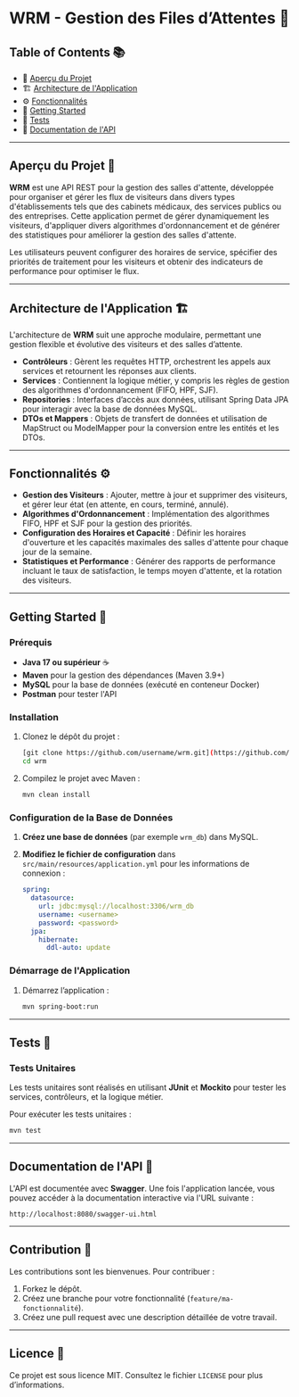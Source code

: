 
# WRM - Gestion des Files d’Attentes 🏥

## Table of Contents 📚
- 📄 [Aperçu du Projet](#aperçu-du-projet)
- 🏗️ [Architecture de l'Application](#architecture-de-lapplication)
- ⚙️ [Fonctionnalités](#fonctionnalités)
- 🚀 [Getting Started](#prise-en-main-getting-started)
- 🧪 [Tests](#tests)
- 📜 [Documentation de l'API](#documentation-de-lapi)

---

## Aperçu du Projet 📄
**WRM** est une API REST pour la gestion des salles d'attente, développée pour organiser et gérer les flux de visiteurs dans divers types d'établissements tels que des cabinets médicaux, des services publics ou des entreprises. Cette application permet de gérer dynamiquement les visiteurs, d'appliquer divers algorithmes d'ordonnancement et de générer des statistiques pour améliorer la gestion des salles d'attente.

Les utilisateurs peuvent configurer des horaires de service, spécifier des priorités de traitement pour les visiteurs et obtenir des indicateurs de performance pour optimiser le flux.

---

## Architecture de l'Application 🏗️
L'architecture de **WRM** suit une approche modulaire, permettant une gestion flexible et évolutive des visiteurs et des salles d’attente.

- **Contrôleurs** : Gèrent les requêtes HTTP, orchestrent les appels aux services et retournent les réponses aux clients.
- **Services** : Contiennent la logique métier, y compris les règles de gestion des algorithmes d'ordonnancement (FIFO, HPF, SJF).
- **Repositories** : Interfaces d’accès aux données, utilisant Spring Data JPA pour interagir avec la base de données MySQL.
- **DTOs et Mappers** : Objets de transfert de données et utilisation de MapStruct ou ModelMapper pour la conversion entre les entités et les DTOs.

---

## Fonctionnalités ⚙️

- **Gestion des Visiteurs** : Ajouter, mettre à jour et supprimer des visiteurs, et gérer leur état (en attente, en cours, terminé, annulé).
- **Algorithmes d'Ordonnancement** : Implémentation des algorithmes FIFO, HPF et SJF pour la gestion des priorités.
- **Configuration des Horaires et Capacité** : Définir les horaires d'ouverture et les capacités maximales des salles d'attente pour chaque jour de la semaine.
- **Statistiques et Performance** : Générer des rapports de performance incluant le taux de satisfaction, le temps moyen d'attente, et la rotation des visiteurs.

---

## Getting Started 🚀

### Prérequis
- **Java 17 ou supérieur** ☕
- **Maven** pour la gestion des dépendances (Maven 3.9+)
- **MySQL** pour la base de données (exécuté en conteneur Docker)
- **Postman** pour tester l'API

### Installation
1. Clonez le dépôt du projet :
   ```bash
   [git clone https://github.com/username/wrm.git](https://github.com/J-Maryam/WaitingRoom.git)
   cd wrm
   ```

2. Compilez le projet avec Maven :
   ```bash
   mvn clean install
   ```

### Configuration de la Base de Données
1. **Créez une base de données** (par exemple `wrm_db`) dans MySQL.

2. **Modifiez le fichier de configuration** dans `src/main/resources/application.yml` pour les informations de connexion :
   ```yaml
   spring:
     datasource:
       url: jdbc:mysql://localhost:3306/wrm_db
       username: <username>
       password: <password>
     jpa:
       hibernate:
         ddl-auto: update
   ```

### Démarrage de l'Application
1. Démarrez l’application :
   ```bash
   mvn spring-boot:run
   ```
---

## Tests 🧪

### Tests Unitaires
Les tests unitaires sont réalisés en utilisant **JUnit** et **Mockito** pour tester les services, contrôleurs, et la logique métier.

Pour exécuter les tests unitaires :
```bash
mvn test
```

---

## Documentation de l'API 📖

L'API est documentée avec **Swagger**. Une fois l'application lancée, vous pouvez accéder à la documentation interactive via l'URL suivante :
```
http://localhost:8080/swagger-ui.html
```

---

## Contribution 🤝
Les contributions sont les bienvenues. Pour contribuer :
1. Forkez le dépôt.
2. Créez une branche pour votre fonctionnalité (`feature/ma-fonctionnalité`).
3. Créez une pull request avec une description détaillée de votre travail.

---

## Licence 📜
Ce projet est sous licence MIT. Consultez le fichier `LICENSE` pour plus d’informations.
